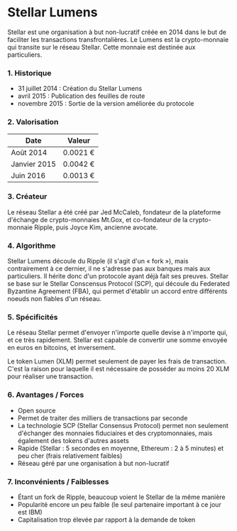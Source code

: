 # Stellar Lumens

Stellar est une organisation à but non-lucratif créée en 2014 dans le but de faciliter les transactions transfrontalières. Le Lumens est la crypto-monnaie qui transite sur le réseau Stellar. Cette monnaie est destinée aux particuliers.

### 1. Historique

<ul>
<li>31 juillet 2014 : Création du Stellar Lumens</li>
<li>avril 2015 : Publication des feuilles de route</li>
<li>novembre 2015 : Sortie de la version améliorée du protocole</li>
</ul>

### 2. Valorisation

| Date | Valeur |
|-|-|
| Août 2014 | 0.0021 € |
| Janvier 2015 | 0.0042 € |
| Juin 2016 | 0.0013 € |

### 3. Créateur

Le réseau Stellar a été créé par Jed McCaleb, fondateur de la plateforme d'échange de crypto-monnaies Mt.Gox, et co-fondateur de la crypto-monnaie Ripple, puis Joyce Kim, ancienne avocate.

### 4. Algorithme

Stellar Lumens découle du Ripple (il s'agit d'un « fork »), mais contrairement à ce dernier, il ne s'adresse pas aux banques mais aux particuliers. Il hérite donc d'un protocole ayant déjà fait ses preuves. Stellar se base sur le Stellar Conscensus Protocol (SCP), qui découle du Federated Byzantine Agreement (FBA), qui permet d'établir un accord entre différents noeuds non fiables d'un réseau.

### 5. Spécificités

Le réseau Stellar permet d'envoyer n'importe quelle devise à n'importe qui, et ce très rapidement. Stellar est capable de convertir une somme envoyée en euros en bitcoins, et inversement.

Le token Lumen (XLM) permet seulement de payer les frais de transaction. C'est la raison pour laquelle il est nécessaire de posséder au moins 20 XLM pour réaliser une transaction.

### 6. Avantages / Forces

<ul>
<li>Open source</li>
<li>Permet de traiter des milliers de transactions par seconde</li>
<li>La technologie SCP (Stellar Consensus Protocol) permet non seulement d'échanger des monnaies fiduciaires et des cryptomonnaies, mais également des tokens d'autres assets</li>
<li>Rapide (Stellar : 5 secondes en moyenne, Ethereum : 2 à 5 minutes) et peu cher (frais relativement faibles)</li>
<li>Réseau géré par une organisation à but non-lucratif</li>
</ul>

### 7. Inconvénients / Faiblesses

<ul>
<li>Étant un fork de Ripple, beaucoup voient le Stellar de la même manière</li>
<li>Popularité encore un peu faible (le seul partenaire important à ce jour est IBM)</li>
<li>Capitalisation trop élevée par rapport à la demande de token</li>
</ul>